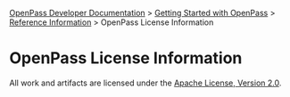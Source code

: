 [OpenPass Developer Documentation](../README.md) > [Getting Started with OpenPass](../getting-started.md) > [Reference Information](info-summary.md) > OpenPass License Information

# OpenPass License Information

All work and artifacts are licensed under the [Apache License, Version 2.0](http://www.apache.org/licenses/LICENSE-2.0.txt).
